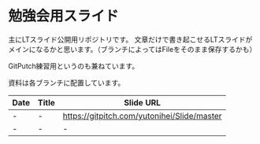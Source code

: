 # 勉強会用スライド

主にLTスライド公開用リポジトリです。
文章だけで書き起こせるLTスライドがメインになるかと思います。（ブランチによってはFileをそのまま保存するかも）

GitPutch練習用というのも兼ねています。

資料は各ブランチに配置しています。
[](
    ![alt](assets/image_name.png)
)

|Date|Title|Slide URL|
|-|-|-|
|-|-|https://gitpitch.com/yutonihei/Slide/master |
|-|-|-|
